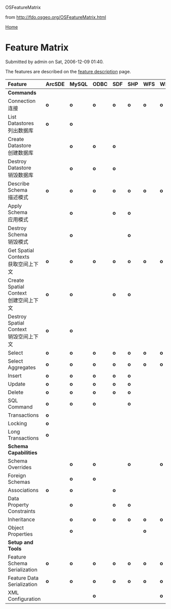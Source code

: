 OSFeatureMatrix

from http://fdo.osgeo.org/OSFeatureMatrix.html

[Home](http://fdo.osgeo.org/)

# Feature Matrix

Submitted by admin on Sat, 2006-12-09 01:40.

The features are described on the [feature description](http://fdo.osgeo.org/featureDescriptions.html) page.

| Feature                                     | ArcSDE | MySQL | ODBC  | SDF   | SHP   | WFS   | WMS   | GDAL  |      |
| :------------------------------------------ | :----- | :---- | :---- | :---- | :---- | :---- | :---- | :---- | ---- |
| **Commands**                                |        |       |       |       |       |       |       |       |      |
| Connection<br />连接                        | **o**  | **o** | **o** | **o** | **o** | **o** | **o** | **o** |      |
| List Datastores<br />列出数据库             | **o**  | **o** |       |       |       |       |       |       |      |
| Create Datastore<br />创建数据库            |        | **o** | **o** | **o** |       |       |       |       |      |
| Destroy Datastore<br />销毁数据库           |        | **o** | **o** | **o** |       |       |       |       |      |
| Describe Schema<br />描述模式               | **o**  | **o** | **o** | **o** | **o** | **o** | **o** | **o** |      |
| Apply Schema<br />应用模式                  |        | **o** |       | **o** | **o** |       |       |       |      |
| Destroy Schema<br />销毁模式                |        | **o** |       |       | **o** |       |       |       |      |
| Get Spatial Contexts<br />获取空间上下文    | **o**  | **o** | **o** | **o** | **o** | **o** | **o** | **o** |      |
| Create Spatial Context<br />创建空间上下文  | **o**  | **o** |       | **o** | **o** |       |       |       |      |
| Destroy Spatial Context<br />销毁空间上下文 | **o**  | **o** |       |       |       |       |       |       |      |
| Select                                      | **o**  | **o** | **o** | **o** | **o** | **o** | **o** | **o** |      |
| Select Aggregates                           | **o**  | **o** | **o** | **o** | **o** | **o** | **o** | **o** |      |
| Insert                                      | **o**  | **o** | **o** | **o** | **o** |       |       |       |      |
| Update                                      | **o**  | **o** | **o** | **o** | **o** |       |       |       |      |
| Delete                                      | **o**  | **o** | **o** | **o** | **o** |       |       |       |      |
| SQL Command                                 | **o**  | **o** | **o** |       | **o** |       |       |       |      |
| Transactions                                | **o**  |       |       |       |       |       |       |       |      |
| Locking                                     | **o**  |       |       |       |       |       |       |       |      |
| Long Transactions                           | **o**  |       |       |       |       |       |       |       |      |
| **Schema Capabilities**                     |        |       |       |       |       |       |       |       |      |
| Schema Overrides                            |        | **o** | **o** |       | **o** |       | **o** | **o** |      |
| Foreign Schemas                             |        | **o** | **o** |       |       |       |       |       |      |
| Associations                                | **o**  | **o** |       | **o** |       |       |       |       |      |
| Data Property Constraints                   |        | **o** |       | **o** | **o** |       |       |       |      |
| Inheritance                                 |        | **o** | **o** | **o** | **o** | **o** | **o** | **o** |      |
| Object Properties                           |        | **o** |       |       |       | **o** |       |       |      |
| **Setup and Tools**                         |        |       |       |       |       |       |       |       |      |
| Feature Schema Serialization                | **o**  | **o** | **o** | **o** | **o** | **o** | **o** | **o** |      |
| Feature Data Serialization                  | **o**  | **o** | **o** | **o** | **o** | **o** | **o** | **o** |      |
| XML Configuration                           |        |       | **o** |       |       |       | **o** | **o** |      |
